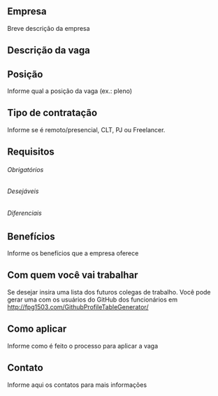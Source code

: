 <!--- Por favor, siga o fluxo abaixo --->

<!---
    Se a vaga for presencial, adicione ao início da issue o código do Estado.
    (exemplo: [SP - Morumbi] EmpresaFictícia - Desenvolvedor iOS Pleno)
 --->

## Empresa
 Breve descrição da empresa

## Descrição da vaga

## Posição
 Informe qual a posição da vaga (ex.: pleno)

## Tipo de contratação
 Informe se é remoto/presencial, CLT, PJ ou Freelancer. 

## Requisitos

###### Obrigatórios

###### Desejáveis

###### Diferenciais

## Benefícios
Informe os benefícios que a empresa oferece

## Com quem você vai trabalhar
Se desejar insira uma lista dos futuros colegas de trabalho. Você pode gerar uma com os usuários do GitHub dos funcionários em http://fpg1503.com/GithubProfileTableGenerator/

## Como aplicar
Informe como é feito o processo para aplicar a vaga

## Contato
Informe aqui os contatos para mais informações
